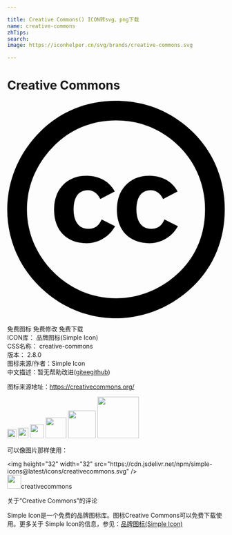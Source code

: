 ```yaml
---

title: Creative Commons() ICON转svg、png下载
name: creative-commons
zhTips: 
search: 
image: https://iconhelper.cn/svg/brands/creative-commons.svg

---
```


# Creative Commons  <small style="font-size: 60%;font-weight: 100"></small>

<div id="svg" class="svg-wrap">
<svg role="img" viewBox="0 0 24 24" xmlns="http://www.w3.org/2000/svg"><title>Creative Commons icon</title><path d="M11.983 0c-3.292 0-6.19 1.217-8.428 3.485C1.25 5.819 0 8.844 0 12c0 3.189 1.217 6.148 3.522 8.45C5.827 22.75 8.822 24 11.983 24c3.16 0 6.222-1.25 8.593-3.583C22.815 18.214 24 15.287 24 12c0-3.255-1.186-6.214-3.458-8.483C18.238 1.217 15.275 0 11.983 0zm.033 2.17c2.7 0 5.103 1.02 6.98 2.893 1.843 1.841 2.83 4.274 2.83 6.937 0 2.696-.954 5.063-2.798 6.872-1.943 1.906-4.444 2.926-7.012 2.926-2.601 0-5.038-1.019-6.914-2.893-1.877-1.875-2.93-4.34-2.93-6.905 0-2.597 1.053-5.063 2.93-6.97 1.844-1.874 4.214-2.86 6.914-2.86zM8.68 8.278C6.723 8.278 5.165 9.66 5.165 12c0 2.38 1.465 3.722 3.581 3.722 1.358 0 2.516-.744 3.155-1.874l-1.491-.758c-.333.798-.839 1.037-1.478 1.037-1.105 0-1.61-.917-1.61-2.126 0-1.21.426-2.127 1.61-2.127.32 0 .96.173 1.332.97l1.597-.838c-.68-1.236-1.837-1.728-3.181-1.728zm6.932 0c-1.957 0-3.514 1.382-3.514 3.722 0 2.38 1.464 3.722 3.58 3.722 1.359 0 2.516-.744 3.155-1.874l-1.49-.758c-.333.798-.84 1.037-1.478 1.037-1.105 0-1.611-.917-1.611-2.126 0-1.21.426-2.127 1.61-2.127.32 0 .96.173 1.332.97l1.597-.838c-.68-1.236-1.837-1.728-3.181-1.728z"/></svg>
</div>
<detail full-name='creative-commons'></detail>

<div class="detail-page">
<p>
<span><span class="badge-success badge">免费图标</span> <span class="badge-success badge">免费修改</span>  <span class="badge-success badge">免费下载</span> </span>
<br/>
<span>
ICON库：
<span class="badge-secondary badge">品牌图标(Simple Icon)</span> 
</span>
<br/>
<span>
CSS名称：
<span class="badge-secondary badge">creative-commons</span> 
</span>

<br/>
<span>
版本：
<span class="badge-secondary badge">2.8.0</span> 
</span>
<br/>
<span>图标来源/作者：<span class="badge-light badge">Simple Icon</span></span> 
<br/>
<span class="zh-detail">中文描述：暂无<span class="help-link"><span>帮助改进</span>(<a href="https://gitee.com/liuwave/icon-helper/edit/master/json/brands/creative-commons.json" target="_blank" rel="noopener noreferrer">gitee</a><a href="https://github.com/liuwave/icon-helper/edit/master/json/brands/creative-commons.json" target="_blank" rel="noopener noreferrer">github</a></span>)</span><br/>
</p>
</div><div class="description description alert alert-light"><p>图标来源地址：<a href="https://creativecommons.org/" target="_blank" rel="noopener noreferrer">https://creativecommons.org/</a></p></div>
<div class="alert alert-dark">
<img height="21" width="21" src="https://cdn.jsdelivr.net/npm/simple-icons@latest/icons/creativecommons.svg" />
<img height="24" width="24" src="https://cdn.jsdelivr.net/npm/simple-icons@latest/icons/creativecommons.svg" />
<img height="32" width="32" src="https://cdn.jsdelivr.net/npm/simple-icons@latest/icons/creativecommons.svg" />
<img height="48" width="48" src="https://cdn.jsdelivr.net/npm/simple-icons@latest/icons/creativecommons.svg" />
<img height="64" width="64" src="https://cdn.jsdelivr.net/npm/simple-icons@latest/icons/creativecommons.svg" />
<img height="96" width="96" src="https://cdn.jsdelivr.net/npm/simple-icons@latest/icons/creativecommons.svg" />

</div>
<div>
  <p>可以像图片那样使用：    
  </p>
  <div class="alert alert-primary" style="font-size: 14px">
    &lt;img height="32" width="32" src="https://cdn.jsdelivr.net/npm/simple-icons@latest/icons/creativecommons.svg" /&gt;
    <copy-btn content='<img height="32" width="32" src="https://cdn.jsdelivr.net/npm/simple-icons@latest/icons/creativecommons.svg" />'></copy-btn>
  </div>
  <div class="alert alert-secondary">
    <img height="32" width="32" src="https://cdn.jsdelivr.net/npm/simple-icons@latest/icons/creativecommons.svg" />creativecommons
    <copy-btn content="creativecommons" btn-title="复制图标名称"></copy-btn>
  </div>
</div>

<Vssue title="关于“Creative Commons”的评论" >关于“Creative Commons”的评论</Vssue>


<div><p>Simple Icon是一个免费的品牌图标库。图标Creative Commons可以免费下载使用。更多关于  Simple Icon的信息，参见：<a target="_blank" href="https://iconhelper.cn/brands.html">品牌图标(Simple Icon)</a>
</p></div>

